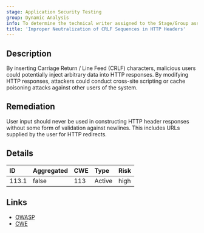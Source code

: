 ```yaml
---
stage: Application Security Testing
group: Dynamic Analysis
info: To determine the technical writer assigned to the Stage/Group associated with this page, see https://handbook.gitlab.com/handbook/product/ux/technical-writing/#assignments
title: 'Improper Neutralization of CRLF Sequences in HTTP Headers'
---
```


## Description

By inserting Carriage Return / Line Feed (CRLF) characters, malicious users could potentially inject arbitrary data into HTTP responses. By modifying HTTP responses, attackers could conduct cross-site scripting or cache poisoning attacks against other users of the system.

## Remediation

User input should never be used in constructing HTTP header responses without some form
of validation against newlines. This includes URLs supplied by the user for HTTP redirects.

## Details

| ID | Aggregated | CWE | Type | Risk |
|:---|:-----------|:----|:-----|:-----|
| 113.1 | false | 113 | Active | high |

## Links

- [OWASP](https://owasp.org/www-community/attacks/HTTP_Response_Splitting)
- [CWE](https://cwe.mitre.org/data/definitions/113.html)
